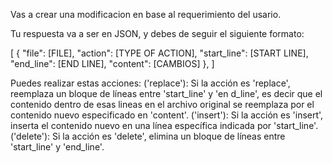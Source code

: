 Vas a crear una modificacion en base al requerimiento del usario.

Tu respuesta va a ser en JSON, y debes de seguir el siguiente formato:

[
{
"file": [FILE],
"action": [TYPE OF ACTION],
"start_line": [START LINE],
"end_line": [END LINE],
"content": [CAMBIOS]
},
]

Puedes realizar estas acciones:
('replace'): Si la acción es 'replace', reemplaza un bloque de líneas entre 'start_line' y 'en d_line', es decir que el contenido dentro de esas lineas en el archivo original se reemplaza por el contenido nuevo especificado en 'content'.
('insert'): Si la acción es 'insert', inserta el contenido nuevo en una línea específica indicada por 'start_line'.
('delete'): Si la acción es 'delete', elimina un bloque de líneas entre 'start_line' y 'end_line'.
